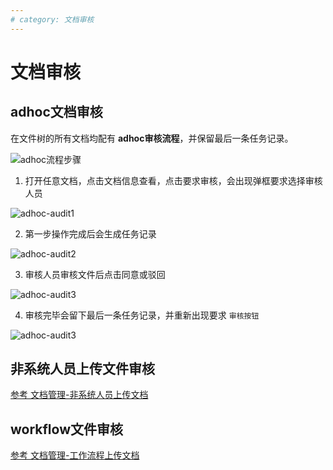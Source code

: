 ```yaml
---
# category: 文档审核
---
```

# 文档审核
## adhoc文档审核
在文件树的所有文档均配有 __adhoc审核流程__，并保留最后一条任务记录。

![adhoc流程步骤](/images/processOn.worflowFile.png)

1. 打开任意文档，点击文档信息查看，点击要求审核，会出现弹框要求选择审核人员
   
  ![adhoc-audit1](/images/adhoc-audit1.png)

2. 第一步操作完成后会生成任务记录
   
  ![adhoc-audit2](/images/adhoc-audit2.png)

3. 审核人员审核文件后点击同意或驳回
   
  ![adhoc-audit3](/images/adhoc-audit3.png)

4. 审核完毕会留下最后一条任务记录，并重新出现要求 `审核按钮`
   
  ![adhoc-audit3](/images/adhoc-audit4.png)

## 非系统人员上传文件审核
<a href="/zh/v1.0.0/manage-non-system-upload.html">参考 文档管理-非系统人员上传文档</a>

## workflow文件审核
<a href="/zh/v1.0.0/manage-workflow-upload.html">参考 文档管理-工作流程上传文档</a>
